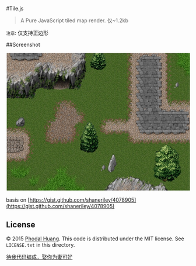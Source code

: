 #Tile.js

> A Pure JavaScript tiled map render. 仅~1.2kb

``注意``: 仅支持正边形

##Screenshot

![Screenshot](./screenshot.jpg)

basis on [https://gist.github.com/shaneriley/4078905](https://gist.github.com/shaneriley/4078905)

## License

© 2015 [Phodal Huang](http://www.phodal.com). This code is distributed under the MIT license. See `LICENSE.txt` in this directory.

[待我代码编成，娶你为妻可好](http://www.xuntayizhan.com/person/ji-ke-ai-qing-zhi-er-shi-dai-wo-dai-ma-bian-cheng-qu-ni-wei-qi-ke-hao-wan/)
